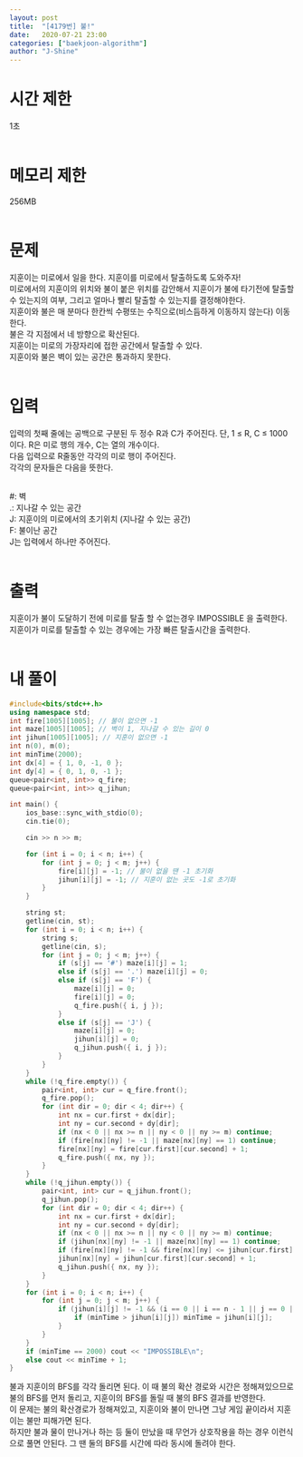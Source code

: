 ```yaml
---
layout: post
title:  "[4179번] 불!"
date:   2020-07-21 23:00
categories: ["baekjoon-algorithm"]
author: "J-Shine"
---
```

# 시간 제한
1초<br><br>

# 메모리 제한
256MB<br><br>

# 문제  
지훈이는 미로에서 일을 한다. 지훈이를 미로에서 탈출하도록 도와주자!<br>
미로에서의 지훈이의 위치와 불이 붙은 위치를 감안해서 지훈이가 불에 타기전에 탈출할 수 있는지의 여부, 그리고 얼마나 빨리 탈출할 수 있는지를 결정해야한다.<br>
지훈이와 불은 매 분마다 한칸씩 수평또는 수직으로(비스듬하게 이동하지 않는다) 이동한다.<br>
불은 각 지점에서 네 방향으로 확산된다.<br>
지훈이는 미로의 가장자리에 접한 공간에서 탈출할 수 있다.<br>
지훈이와 불은 벽이 있는 공간은 통과하지 못한다.<br><br>

# 입력  
입력의 첫째 줄에는 공백으로 구분된 두 정수 R과 C가 주어진다. 단, 1 ≤ R, C ≤ 1000 이다. R은 미로 행의 개수, C는 열의 개수이다.<br>
다음 입력으로 R줄동안 각각의 미로 행이 주어진다.<br>
각각의 문자들은 다음을 뜻한다.<br><br>

#: 벽<br>
.: 지나갈 수 있는 공간<br>
J: 지훈이의 미로에서의 초기위치 (지나갈 수 있는 공간)<br>
F: 불이난 공간<br>
J는 입력에서 하나만 주어진다.<br><br>

# 출력  
지훈이가 불이 도달하기 전에 미로를 탈출 할 수 없는경우 IMPOSSIBLE 을 출력한다.<br>
지훈이가 미로를 탈출할 수 있는 경우에는 가장 빠른 탈출시간을 출력한다.<br><br>

# 내 풀이

```c++
#include<bits/stdc++.h>
using namespace std;
int fire[1005][1005]; // 불이 없으면 -1
int maze[1005][1005]; // 벽이 1, 지나갈 수 있는 길이 0
int jihun[1005][1005]; // 지훈이 없으면 -1
int n(0), m(0);
int minTime(2000);
int dx[4] = { 1, 0, -1, 0 };
int dy[4] = { 0, 1, 0, -1 };
queue<pair<int, int>> q_fire;
queue<pair<int, int>> q_jihun;

int main() {
	ios_base::sync_with_stdio(0);
	cin.tie(0);

	cin >> n >> m;

	for (int i = 0; i < n; i++) {
		for (int j = 0; j < m; j++) {
			fire[i][j] = -1; // 불이 없을 땐 -1 초기화
			jihun[i][j] = -1; // 지훈이 없는 곳도 -1로 초기화
		}
	}

	string st;
	getline(cin, st);
	for (int i = 0; i < n; i++) {
		string s;
		getline(cin, s);
		for (int j = 0; j < m; j++) {
			if (s[j] == '#') maze[i][j] = 1;
			else if (s[j] == '.') maze[i][j] = 0;
			else if (s[j] == 'F') {
				maze[i][j] = 0;
				fire[i][j] = 0;
				q_fire.push({ i, j });
			}
			else if (s[j] == 'J') {
				maze[i][j] = 0;
				jihun[i][j] = 0;
				q_jihun.push({ i, j });
			}
		}
	}
	while (!q_fire.empty()) {
		pair<int, int> cur = q_fire.front();
		q_fire.pop();
		for (int dir = 0; dir < 4; dir++) {
			int nx = cur.first + dx[dir];
			int ny = cur.second + dy[dir];
			if (nx < 0 || nx >= n || ny < 0 || ny >= m) continue;
			if (fire[nx][ny] != -1 || maze[nx][ny] == 1) continue;
			fire[nx][ny] = fire[cur.first][cur.second] + 1;
			q_fire.push({ nx, ny });
		}
	}
	while (!q_jihun.empty()) {
		pair<int, int> cur = q_jihun.front();
		q_jihun.pop();
		for (int dir = 0; dir < 4; dir++) {
			int nx = cur.first + dx[dir];
			int ny = cur.second + dy[dir];
			if (nx < 0 || nx >= n || ny < 0 || ny >= m) continue;
			if (jihun[nx][ny] != -1 || maze[nx][ny] == 1) continue;
			if (fire[nx][ny] != -1 && fire[nx][ny] <= jihun[cur.first][cur.second] + 1) continue; 
			jihun[nx][ny] = jihun[cur.first][cur.second] + 1;
			q_jihun.push({ nx, ny });
		}
	}
	for (int i = 0; i < n; i++) {
		for (int j = 0; j < m; j++) {
			if (jihun[i][j] != -1 && (i == 0 || i == n - 1 || j == 0 || j == m - 1)) {
				if (minTime > jihun[i][j]) minTime = jihun[i][j];
			}
		}
	}
	if (minTime == 2000) cout << "IMPOSSIBLE\n";
	else cout << minTime + 1;
}
```
불과 지훈이의 BFS를 각각 돌리면 된다. 이 때 불의 확산 경로와 시간은 정해져있으므로 불의 BFS를 먼저 돌리고, 지훈이의 BFS를 돌릴 때 불의 BFS 결과를 반영한다.<br>
이 문제는 불의 확산경로가 정해져있고, 지훈이와 불이 만나면 그냥 게임 끝이라서 지훈이는 불만 피해가면 된다.<br>
하지만 불과 물이 만나거나 하는 등 둘이 만났을 때 무언가 상호작용을 하는 경우 이런식으로 풀면 안된다. 그 땐 둘의 BFS를 시간에 따라 동시에 돌려야 한다.<br>

